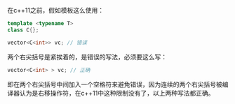 在c++11之前，假如模板这么使用：

```c++
template <typename T>
class C{};

vector<C<int>> vc; // 错误
```

两个右尖括号是紧挨着的，是错误的写法，必须要这么写：

```c++
vector<C<int> > vc; // 正确
```

即在两个右尖括号中间加入一个空格符来避免错误，因为连续的两个右尖括号被编译器认为是右移操作符，在c++11中这种限制没有了，以上两种写法都正确。
